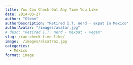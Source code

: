 ```yaml
---
title: You Can Check Out Any Time You Like
date: 2014-03-27
author: "Glenn"
authorDescription: "Retired I.T. nerd - expat in Mexico"
authorAvatar: "/images/avatar.jpg"
# desc: "Retired I.T. nerd - Mexpat - vegan"
slug: /can-check-time-like/
image:  /images/alcatraz.jpg
categories:
  - Mexico
format: image
---
```

